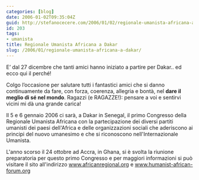 ```yaml
---
categories: [blog]
date: 2006-01-02T09:35:04Z
guid: http://stefanocecere.com/2006/01/02/regionale-umanista-africana-a-dakar/
id: 203
tags:
- umanista
title: Regionale Umanista Africana a Dakar
slug: /2006/01/regionale-umanista-africana-a-dakar/
---
```


E’ dal 27 dicembre che tanti amici hanno iniziato a partire per Dakar.. ed ecco qui il perché!
  
Colgo l’occasione per salutare tutti i fantastici amici che si danno continuamente da fare, con forza, coerenza, allegria e bontà, nel **dare il meglio di sé nel mondo**. Ragazzi (e RAGAZZE!): pensare a voi e sentirvi vicini mi dà una grande carica!

Il 5 e 6 gennaio 2006 ci sarà, a Dakar in Senegal, il primo Congresso della Regionale Umanista Africana con la partecipazione dei diversi partiti umanisti dei paesi dell'Africa e delle organizzazioni sociali che aderiscono ai principi del nuovo umanesimo e che si riconoscono nell'Internazionale Umanista.

L'anno scorso il 24 ottobre ad Accra, in Ghana, si è svolta la riunione preparatoria per questo primo Congresso e per maggiori informazioni si può visitare il sito all'indirizzo <a href="http://www.africanregional.org" target="_blank">www.africanregional.org</a> e <a href="http://www.humanist-african-forum.org" target="_blank">www.humanist-african-forum.org</a>